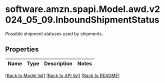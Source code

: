 # software.amzn.spapi.Model.awd.v2024_05_09.InboundShipmentStatus
Possible shipment statuses used by shipments.

## Properties

Name | Type | Description | Notes
------------ | ------------- | ------------- | -------------

[[Back to Model list]](../README.md#documentation-for-models) [[Back to API list]](../README.md#documentation-for-api-endpoints) [[Back to README]](../README.md)

